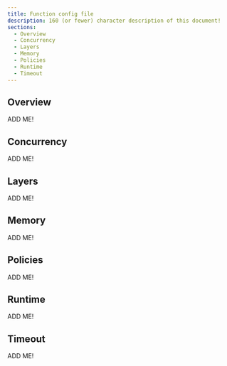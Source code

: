 ```yaml
---
title: Function config file
description: 160 (or fewer) character description of this document!
sections:
  - Overview
  - Concurrency
  - Layers
  - Memory
  - Policies
  - Runtime
  - Timeout
---
```


## Overview

ADD ME!


## Concurrency

ADD ME!


## Layers

ADD ME!


## Memory

ADD ME!


## Policies

ADD ME!


## Runtime

ADD ME!


## Timeout

ADD ME!

